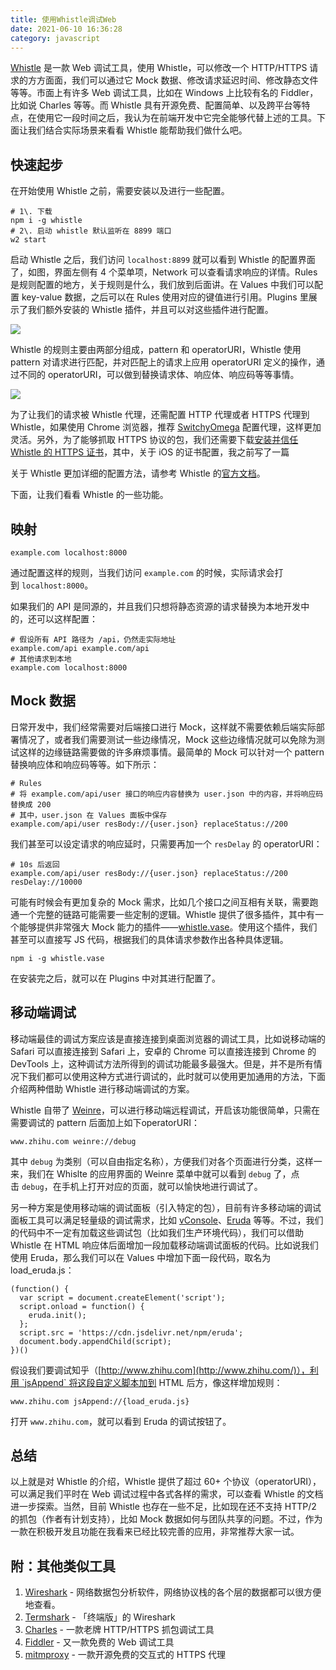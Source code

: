 ```yaml
---
title: 使用Whistle调试Web
date: 2021-06-10 16:36:28
category: javascript
---
```

[Whistle](https://link.zhihu.com/?target=https%3A//github.com/avwo/whistle) 是一款 Web 调试工具，使用 Whistle，可以修改一个 HTTP/HTTPS 请求的方方面面，我们可以通过它 Mock 数据、修改请求延迟时间、修改静态文件等等。市面上有许多 Web 调试工具，比如在 Windows 上比较有名的 Fiddler，比如说 Charles 等等。而 Whistle 具有开源免费、配置简单、以及跨平台等特点，在使用它一段时间之后，我认为在前端开发中它完全能够代替上述的工具。下面让我们结合实际场景来看看 Whistle 能帮助我们做什么吧。

## 快速起步

在开始使用 Whistle 之前，需要安装以及进行一些配置。

```
# 1\. 下载
npm i -g whistle
# 2\. 启动 whistle 默认监听在 8899 端口
w2 start
```

启动 Whistle 之后，我们访问 `localhost:8899` 就可以看到 Whistle 的配置界面了，如图，界面左侧有 4 个菜单项，Network 可以查看请求响应的详情。Rules 是规则配置的地方，关于规则是什么，我们放到后面讲。在 Values 中我们可以配置 key-value 数据，之后可以在 Rules 使用对应的键值进行引用。Plugins 里展示了我们额外安装的 Whistle 插件，并且可以对这些插件进行配置。

![](https://upload-images.jianshu.io/upload_images/10024246-3b8f23d096a03b1c.jpg?imageMogr2/auto-orient/strip%7CimageView2/2/w/1240)

Whistle 的规则主要由两部分组成，pattern 和 operatorURI，Whistle 使用 pattern 对请求进行匹配，并对匹配上的请求上应用 operatorURI 定义的操作，通过不同的 operatorURI，可以做到替换请求体、响应体、响应码等等事情。

![](https://upload-images.jianshu.io/upload_images/10024246-692ec2b174912915.png?imageMogr2/auto-orient/strip%7CimageView2/2/w/1240)

为了让我们的请求被 Whistle 代理，还需配置 HTTP 代理或者 HTTPS 代理到 Whistle，如果使用 Chrome 浏览器，推荐 [SwitchyOmega](https://link.zhihu.com/?target=https%3A//chrome.google.com/webstore/detail/proxy-switchyomega/padekgcemlokbadohgkifijomclgjgif%3Fhl%3Dzh-CN) 配置代理，这样更加灵活。另外，为了能够抓取 HTTPS 协议的包，我们还需要下载[安装并信任 Whistle 的 HTTPS 证书](https://link.zhihu.com/?target=https%3A//wproxy.org/whistle/webui/https.html)，其中，关于 iOS 的证书配置，我之前写了一篇

关于 Whistle 更加详细的配置方法，请参考 Whistle 的[官方文档](https://link.zhihu.com/?target=https%3A//wproxy.org/whistle/)。

下面，让我们看看 Whistle 的一些功能。

## 映射

```
example.com localhost:8000
```

通过配置这样的规则，当我们访问 `example.com` 的时候，实际请求会打到 `localhost:8000`。

如果我们的 API 是同源的，并且我们只想将静态资源的请求替换为本地开发中的，还可以这样配置：

```
# 假设所有 API 路径为 /api，仍然走实际地址
example.com/api example.com/api
# 其他请求到本地
example.com localhost:8000
```

## Mock 数据

日常开发中，我们经常需要对后端接口进行 Mock，这样就不需要依赖后端实际部署情况了，或者我们需要测试一些边缘情况，Mock 这些边缘情况就可以免除为测试这样的边缘链路需要做的许多麻烦事情。最简单的 Mock 可以针对一个 pattern 替换响应体和响应码等等。如下所示：

```
# Rules
# 将 example.com/api/user 接口的响应内容替换为 user.json 中的内容，并将响应码替换成 200
# 其中，user.json 在 Values 面板中保存
example.com/api/user resBody://{user.json} replaceStatus://200
```

我们甚至可以设定请求的响应延时，只需要再加一个 `resDelay` 的 operatorURI：

```
# 10s 后返回
example.com/api/user resBody://{user.json} replaceStatus://200 resDelay://10000
```

可能有时候会有更加复杂的 Mock 需求，比如几个接口之间互相有关联，需要跑通一个完整的链路可能需要一些定制的逻辑。Whistle 提供了很多插件，其中有一个能够提供非常强大 Mock 能力的插件——[whistle.vase](https://link.zhihu.com/?target=https%3A//github.com/whistle-plugins/whistle.vase)。使用这个插件，我们甚至可以直接写 JS 代码，根据我们的具体请求参数作出各种具体逻辑。

```
npm i -g whistle.vase
```

在安装完之后，就可以在 Plugins 中对其进行配置了。

## 移动端调试

移动端最佳的调试方案应该是直接连接到桌面浏览器的调试工具，比如说移动端的 Safari 可以直接连接到 Safari 上，安卓的 Chrome 可以直接连接到 Chrome 的 DevTools 上，这种调试方法所得到的调试功能最多最强大。但是，并不是所有情况下我们都可以使用这种方式进行调试的，此时就可以使用更加通用的方法，下面介绍两种借助 Whistle 进行移动端调试的方案。

Whistle 自带了 [Weinre](https://link.zhihu.com/?target=https%3A//github.com/nupthale/weinre)，可以进行移动端远程调试，开启该功能很简单，只需在需要调试的 pattern 后面加上如下operatorURI：

```
www.zhihu.com weinre://debug
```

其中 `debug` 为类别（可以自由指定名称），方便我们对各个页面进行分类，这样一来，我们在 Whislte 的应用界面的 Weinre 菜单中就可以看到 `debug` 了，点击 `debug`，在手机上打开对应的页面，就可以愉快地进行调试了。

另一种方案是使用移动端的调试面板（引入特定的包），目前有许多移动端的调试面板工具可以满足轻量级的调试需求，比如 [vConsole](https://link.zhihu.com/?target=https%3A//github.com/Tencent/vConsole)、[Eruda](https://link.zhihu.com/?target=https%3A//github.com/liriliri/eruda) 等等。不过，我们的代码中不一定有加载这些调试包（比如我们生产环境代码），我们可以借助 Whistle 在 HTML 响应体后面增加一段加载移动端调试面板的代码。比如说我们使用 Eruda，那么我们可以在 Values 中增加下面一段代码，取名为 load_eruda.js：

```
(function() {
  var script = document.createElement('script');
  script.onload = function() {
    eruda.init();
  };
  script.src = 'https://cdn.jsdelivr.net/npm/eruda';
  document.body.appendChild(script);
})()

```

假设我们要调试知乎（[http://www.zhihu.com](http://www.zhihu.com/)），利用 `jsAppend` 将这段自定义脚本加到 HTML 后方，像这样增加规则：

```
www.zhihu.com jsAppend://{load_eruda.js}
```

打开 `www.zhihu.com`，就可以看到 Eruda 的调试按钮了。

## 总结

以上就是对 Whistle 的介绍，Whistle 提供了超过 60+ 个协议（operatorURI），可以满足我们平时在 Web 调试过程中各式各样的需求，可以查看 Whistle 的文档进一步探索。当然，目前 Whistle 也存在一些不足，比如现在还不支持 HTTP/2 的抓包（作者有计划支持），比如 Mock 数据如何与团队共享的问题。不过，作为一款在积极开发且功能在我看来已经比较完善的应用，非常推荐大家一试。

## 附：其他类似工具

1.  [Wireshark](https://link.zhihu.com/?target=https%3A//www.wireshark.org/) - 网络数据包分析软件，网络协议栈的各个层的数据都可以很方便地查看。
2.  [Termshark](https://link.zhihu.com/?target=https%3A//termshark.io/) - 「终端版」的 Wireshark
3.  [Charles](https://link.zhihu.com/?target=https%3A//www.charlesproxy.com/) - 一款老牌 HTTP/HTTPS 抓包调试工具
4.  [Fiddler](https://link.zhihu.com/?target=https%3A//www.telerik.com/fiddler) - 又一款免费的 Web 调试工具
5.  [mitmproxy](https://link.zhihu.com/?target=https%3A//mitmproxy.org/) - 一款开源免费的交互式的 HTTPS 代理
